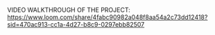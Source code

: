 VIDEO WALKTHROUGH OF THE PROJECT:
https://www.loom.com/share/4fabc90982a048f8aa54a2c73dd12418?sid=470ac913-cc1a-4d27-b8c9-0297ebb82507